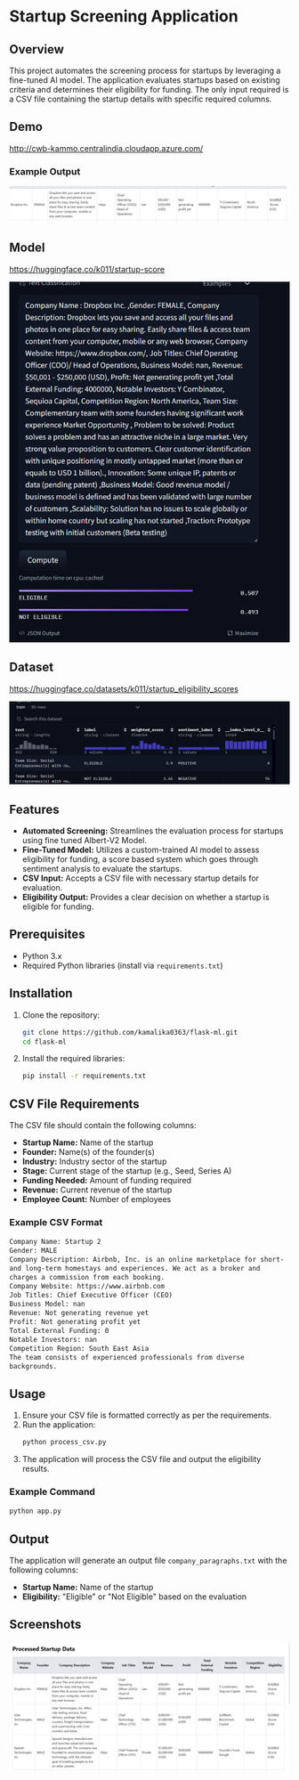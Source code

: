 ﻿# Startup Screening Application
## Overview
This project automates the screening process for startups by leveraging a fine-tuned AI model. The application evaluates startups based on existing criteria and determines their eligibility for funding. The only input required is a CSV file containing the startup details with specific required columns.

## Demo 
<http://cwb-kammo.centralindia.cloudapp.azure.com/>

### Example Output
![alt text](image-1.png)

## Model
https://huggingface.co/k011/startup-score

![alt text](image-2.png)

## Dataset 
https://huggingface.co/datasets/k011/startup_eligibility_scores

![alt text](image-3.png)

## Features
- **Automated Screening:** Streamlines the evaluation process for startups using fine tuned Albert-V2 Model.
- **Fine-Tuned Model:** Utilizes a custom-trained AI model to assess eligibility for funding, a score based system which goes through sentiment analysis to evaluate the startups.
- **CSV Input:** Accepts a CSV file with necessary startup details for evaluation.
- **Eligibility Output:** Provides a clear decision on whether a startup is eligible for funding.

## Prerequisites
- Python 3.x
- Required Python libraries (install via `requirements.txt`)

## Installation
1. Clone the repository:
   ```bash
   git clone https://github.com/kamalika0363/flask-ml.git
   cd flask-ml
   ```

2. Install the required libraries:
   ```bash
   pip install -r requirements.txt
   ```

## CSV File Requirements
The CSV file should contain the following columns:
- **Startup Name:** Name of the startup
- **Founder:** Name(s) of the founder(s)
- **Industry:** Industry sector of the startup
- **Stage:** Current stage of the startup (e.g., Seed, Series A)
- **Funding Needed:** Amount of funding required
- **Revenue:** Current revenue of the startup
- **Employee Count:** Number of employees

### Example CSV Format
```csv
Company Name: Startup 2
Gender: MALE
Company Description: Airbnb, Inc. is an online marketplace for short- and long-term homestays and experiences. We act as a broker and charges a commission from each booking. 
Company Website: https://www.airbnb.com
Job Titles: Chief Executive Officer (CEO)
Business Model: nan
Revenue: Not generating revenue yet
Profit: Not generating profit yet
Total External Funding: 0
Notable Investors: nan
Competition Region: South East Asia
The team consists of experienced professionals from diverse backgrounds.
```

## Usage
1. Ensure your CSV file is formatted correctly as per the requirements.
2. Run the application:
   ```bash
   python process_csv.py
   ```
3. The application will process the CSV file and output the eligibility results.


### Example Command
```bash
python app.py
```

## Output
The application will generate an output file `company_paragraphs.txt` with the following columns:
- **Startup Name:** Name of the startup
- **Eligibility:** "Eligible" or "Not Eligible" based on the evaluation

## Screenshots
![Example of Output](image.png)
